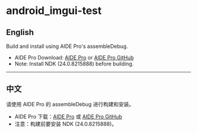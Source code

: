 # android_imgui-test

## English
Build and install using AIDE Pro's assembleDebug.

- AIDE Pro Download: [AIDE Pro](https://pro.androidide.cn/) or [AIDE Pro GitHub](https://github.com/AndroidIDE-CN/AIDE-Pro-Release/releases/tag/2.8.7)  
- Note: Install NDK (24.0.8215888) before building.

---

## 中文
请使用 AIDE Pro 的 assembleDebug 进行构建和安装。

- AIDE Pro 下载：[AIDE Pro](https://pro.androidide.cn/) 或 [AIDE Pro GitHub](https://github.com/AndroidIDE-CN/AIDE-Pro-Release/releases/tag/2.8.7)  
- 注意：构建前要安装 NDK (24.0.8215888)。
